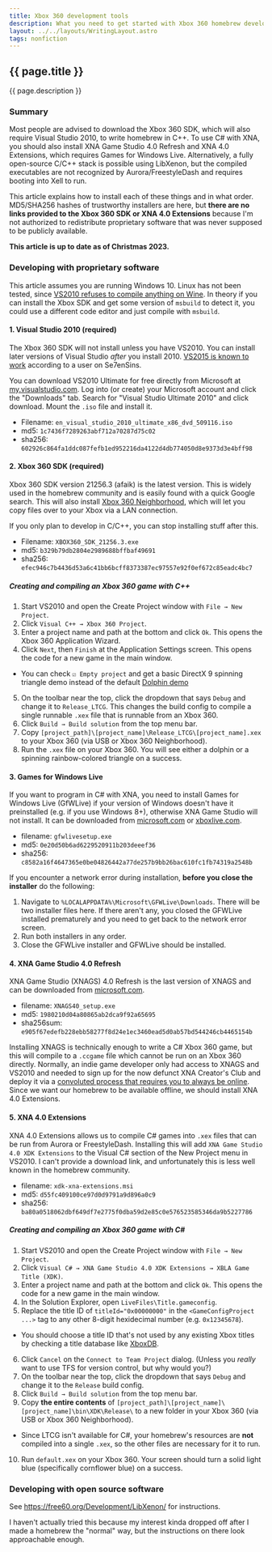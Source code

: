 ```yaml
---
title: Xbox 360 development tools
description: What you need to get started with Xbox 360 homebrew development
layout: ../../layouts/WritingLayout.astro
tags: nonfiction
---
```

## {{ page.title }}
<p class="lead">{{ page.description }}</p>

### Summary
Most people are advised to download the Xbox 360 SDK, which will also require Visual Studio 2010, to write homebrew in C++. To use C# with XNA, you should also install XNA Game Studio 4.0 Refresh and XNA 4.0 Extensions, which requires Games for Windows Live. Alternatively, a fully open-source C/C++ stack is possible using LibXenon, but the compiled executables are not recognized by Aurora/FreestyleDash and requires booting into Xell to run.

This article explains how to install each of these things and in what order. MD5/SHA256 hashes of trustworthy installers are here, but **there are no links provided to the Xbox 360 SDK or XNA 4.0 Extensions** because I'm not authorized to redistribute proprietary software that was never supposed to be publicly available.

**This article is up to date as of Christmas 2023.**

### Developing with proprietary software
This article assumes you are running Windows 10. <span class="text-muted">Linux has not been tested, since [VS2010 refuses to compile anything on Wine](https://appdb.winehq.org/objectManager.php?sClass=version&iId=20359). In theory if you can install the Xbox SDK and get some version of `msbuild` to detect it, you could use a different code editor and just compile with `msbuild`.</span>

#### 1. Visual Studio 2010 (required)
The Xbox 360 SDK will not install unless you have VS2010. You can install later versions of Visual Studio *after* you install 2010. [VS2015 is known to work](https://www.se7ensins.com/forums/threads/xbox-360-development-environment-with-win10-pc.1711249/post-13559791) according to a user on Se7enSins.

You can download VS2010 Ultimate for free directly from Microsoft at [my.visualstudio.com](https://my.visualstudio.com/). Log into <span class="text-muted">(or create)</span> your Microsoft account and click the "Downloads" tab. Search for "Visual Studio Ultimate 2010" and click download. Mount the `.iso` file and install it.

* Filename: `en_visual_studio_2010_ultimate_x86_dvd_509116.iso`
* md5: `1c7436f7289263abf712a70287d75c02`
* sha256: `602926c864fa1ddc087fefb1ed952216da4122d4db774050d8e9373d3e4bff98`

#### 2. Xbox 360 SDK (required)
Xbox 360 SDK version 21256.3 <span class="text-muted">(afaik)</span> is the latest version. This is widely used in the homebrew community and is easily found with a quick Google search. <span class="text-muted">This will also install [Xbox 360 Neighborhood](https://consolemods.org/wiki/Xbox_360:Xbox_360_Neighborhood), which will let you copy files over to your Xbox via a LAN connection.</span>

If you only plan to develop in C/C++, you can stop installing stuff after this.

* Filename: `XBOX360_SDK_21256.3.exe`
* md5: `b329b79db2804e2989688bffbaf49691`
* sha256: `efec946c7b4436d53a6c41bb6bcff8373387ec97557e92f0ef672c85eadc4bc7`

##### Creating and compiling an Xbox 360 game with C++
1. Start VS2010 and open the Create Project window with `File → New Project`.
2. Click `Visual C++ → Xbox 360 Project`.
3. Enter a project name and path at the bottom and click `Ok`. <span class="text-muted">This opens the Xbox 360 Application Wizard.</span>
4. Click `Next`, then `Finish` at the Application Settings screen. <span class="text-muted">This opens the code for a new game in the main window.</span>
  * <span class="text-muted">You can check `☑ Empty project` and get a basic DirectX 9 spinning triangle demo instead of the default [Dolphin demo](https://www.youtube.com/watch?v=MECBJqBkY0U)</span>
5. On the toolbar near the top, click the dropdown that says `Debug` and change it to `Release_LTCG`. <span class="text-muted">This changes the build config to compile a single runnable `.xex` file that is runnable from an Xbox 360.</span>
6. Click `Build → Build solution` from the top menu bar.
7. Copy `[project_path]\[project_name]\Release_LTCG\[project_name].xex` to your Xbox 360 <span class="text-muted">(via USB or Xbox 360 Neighborhood)</span>.
8. Run the `.xex` file on your Xbox 360. You will see either a dolphin or a spinning rainbow-colored triangle on a success.

#### 3. Games for Windows Live
If you want to program in C# with XNA, you need to install Games for Windows Live (GfWLive) if your version of Windows doesn't have it preinstalled <span class="text-muted">(e.g. if you use Windows 8+)</span>, otherwise XNA Game Studio will not install. It can be downloaded from [microsoft.com](http://go.microsoft.com/fwlink/?LinkID=201134) or [xboxlive.com](http://download.gfwl.xboxlive.com/content/gfwl-public/redists/production/gfwlivesetup.exe).

* filename: `gfwlivesetup.exe`
* md5: `0e20d50b6ad6229520911b203deeef36`
* sha256: `c8582a16f4647365e0be04826442a77de257b9bb26bac610fc1fb74319a2548b`

If you encounter a network error during installation, **before you close the installer** do the following:
1. Navigate to `%LOCALAPPDATA%\Microsoft\GFWLive\Downloads`. There will be two installer files here. <span class="text-muted">If there aren't any, you closed the GFWLive installed prematurely and you need to get back to the network error screen.</span>
2. Run both installers in any order.
3. Close the GFWLive installer and GFWLive should be installed.

#### 4. XNA Game Studio 4.0 Refresh
XNA Game Studio (XNAGS) 4.0 Refresh is the last version of XNAGS and can be downloaded from [microsoft.com](https://www.microsoft.com/en-us/download/details.aspx?id=27599).

* filename: `XNAGS40_setup.exe`
* md5: `1980210d04a80865ab2dca9f92a65695`
* sha256sum: `e905f67edefb228ebb58277f8d24e1ec3460ead5d0ab57bd544246cb4465154b`

<span class="text-muted">Installing XNAGS is technically enough to write a C# Xbox 360 game, but this will compile to a `.ccgame` file which cannot be run on an Xbox 360 directly. Normally, an indie game developer only had access to XNAGS and VS2010 and needed to sign up for the now defunct XNA Creator's Club and deploy it via a [convoluted process that requires you to always be online](https://courses.washington.edu/css490/2010.Spring/XNAReference/EthanCrawford_FreeCreatorsClubMembershipInstructions.html). Since we want our homebrew to be available offline, we should install XNA 4.0 Extensions.</span>

#### 5. XNA 4.0 Extensions
XNA 4.0 Extensions allows us to compile C# games into `.xex` files that can be run from Aurora or FreestyleDash. Installing this will add `XNA Game Studio 4.0 XDK Extensions` to the Visual C# section of the New Project menu in VS2010. I can't provide a download link, and unfortunately this is less well known in the homebrew community.

* filename: `xdk-xna-extensions.msi`
* md5: `d55fc409100ce97d0d9791a9d896a0c9`
* sha256: `ba80a0518062dbf649df7e2775f0dba59d2e85c0e576523585346da9b5227786`

##### Creating and compiling an Xbox 360 game with C#
1. Start VS2010 and open the Create Project window with `File → New Project`.
2. Click `Visual C# → XNA Game Studio 4.0 XDK Extensions → XBLA Game Title (XDK)`.
3. Enter a project name and path at the bottom and click `Ok`. <span class="text-muted">This opens the code for a new game in the main window.</span>
4. In the Solution Explorer, open `LiveFiles\Title.gameconfig`.
5. Replace the title ID of `titleId="0x00000000"` in the `<GameConfigProject ...>` tag to any other 8-digit hexidecimal number <span class="text-muted">(e.g. `0x12345678`)</span>.
  * <span class="text-muted">You should choose a title ID that's not used by any existing Xbox titles by checking a title database like [XboxDB](https://xboxdb.altervista.org/browse).</span>
6. Click `Cancel` on the `Connect to Team Project` dialog. <span class="text-muted">(Unless you *really* want to use TFS for version control, but why would you?)</span>
7. On the toolbar near the top, click the dropdown that says `Debug` and change it to the `Release` build config.
8. Click `Build → Build solution` from the top menu bar.
9. Copy **the entire contents** of `[project_path]\[project_name]\[project_name]\bin\XDK\Release\` to a new folder in your Xbox 360 <span class="text-muted">(via USB or Xbox 360 Neighborhood)</span>.
  * <span class="text-muted">Since LTCG isn't available for C#, your homebrew's resources are **not** compiled into a single `.xex`, so the other files are necessary for it to run.</span>
10. Run `default.xex` on your Xbox 360. Your screen should turn a solid light blue <span class="text-muted">(specifically cornflower blue)</span> on a success.

### Developing with open source software
See <a href="https://free60.org/Development/LibXenon/">https://free60.org/Development/LibXenon/</a> for instructions.

I haven't actually tried this because my interest kinda dropped off after I made a homebrew the "normal" way, but the instructions on there look approachable enough.